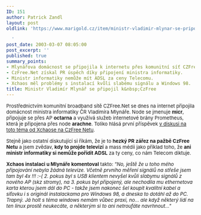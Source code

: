 ```yaml
---
ID: 151
author: Patrick Zandl
layout: post
oldlink: 'https://www.marigold.cz/item/ministr-vladimir-mlynar-se-pripojil-k-czfree

  '
post_date: 2003-03-07 08:05:00
post_excerpt: ''
published: true
summary_points:
- Mlynářova domácnost se připojila k internetu přes komunitní síť CZFree.Net.
- CzFree.Net získal PR úspěch díky připojení ministra informatiky.
- Ministr informatiky nemůže mít ADSL za ceny Telecomu.
- Xchaos měl problémy s instalací kvůli slabému signálu a Windows 98.
title: Ministr Vladimír Mlynář se připojil k&nbsp;CzFree
---
```


<p>
<FONT size=2>Prostřednictvím komunitní broadband sítě CZFree.Net se dnes na internet připojila domácnost ministra informatiky ČR Vladimíra Mlynáře. Node se jmenuje <B>micr</B>, připojuje se přes AP <B>octarna</B> a využívá služeb internetové brány Prometheus, která je připojena přes node <B>arachne</B>. Toliko hlásá první příspěvek <A href="http://www.czfree.net/forum/showthread.php?s=&amp;threadid=2991" target=_blank>v diskusi na toto téma od Xchaose na CzFree Netu</A>. </FONT></p>

<p>
<FONT size=2>Stejně jako ostatní diskutující si říkám, že je to <STRONG>hezký PR zářez na pažbě CzFree Netu</STRONG> a jsem zvědav, <STRONG>kdy to projde televizí</STRONG> a mass médii jako příklad toho, že <STRONG>ani ministr informatiky si nemůže pořídit ADSL</STRONG> za ty ceny, co nám Telecom diktuje. </FONT></p>

<p>
<FONT size=2><STRONG>Xchaos instalaci u Mlynáře komentoval</STRONG> takto: <EM>"No, ještě že u toho mého připojování nebyla žádná televize. Včetně prvního měření signálů na střeše jsem tam byl 4x !!! :-( 2. pokus byl s USB klientem nevyšel kvůli slabymu signálů z nového AP (skz stromy), na 3. pokus byl připojený, ale nechodila mu ethernetova karta kterou jsem dál do PC - takže jsem nakonec šel koupit kvalitní kabel a síťovku i s originál instalackama pro Windows 98, a dneska to dotáhl až do PC. Trapný. Já holt s téma windows nemám vůbec praxi, no... ale když některý lidí na ten linux prostě neukecáte, a některým si to ani netroufáte navrhnout..."</EM></p>
<PRE></PRE></FONT>